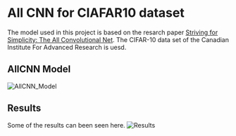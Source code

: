 # All CNN for CIAFAR10 dataset
The model used in this project is based on the resarch paper [Striving for Simplicity: The All Convolutional Net](https://arxiv.org/abs/1412.6806). The CIFAR-10 data set of the Canadian Institute For Advanced Research is uesd.
## AllCNN Model
![AllCNN_Model](https://user-images.githubusercontent.com/19656640/98032219-f810e200-1e13-11eb-8b20-78fe6b5bb9a4.png)

## Results
Some of the results can been seen here.
![Results](https://user-images.githubusercontent.com/19656640/98033460-cf89e780-1e15-11eb-98e4-f412064e9830.png)

